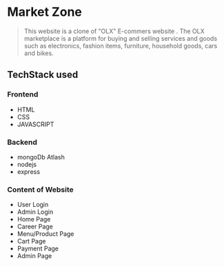 # Market Zone

> This website is a clone of "OLX" E-commers website . The OLX marketplace is a platform for buying and selling services and goods such as electronics, fashion items, furniture, household goods, cars and bikes.

## TechStack used

### Frontend
+ HTML
+ CSS
+ JAVASCRIPT

### Backend
+ mongoDb Atlash
+ nodejs
+ express

### Content of Website
+ User Login
+ Admin Login 
+ Home Page
+ Career Page
+ Menu/Product Page
+ Cart Page
+ Payment Page
+ Admin Page
